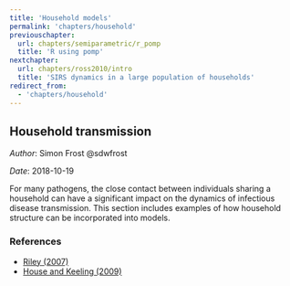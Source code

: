 ```yaml
---
title: 'Household models'
permalink: 'chapters/household'
previouschapter:
  url: chapters/semiparametric/r_pomp
  title: 'R using pomp'
nextchapter:
  url: chapters/ross2010/intro
  title: 'SIRS dynamics in a large population of households'
redirect_from:
  - 'chapters/household'
---
```

## Household transmission

*Author*: Simon Frost @sdwfrost

*Date*: 2018-10-19

For many pathogens, the close contact between individuals sharing a household can have a significant impact on the dynamics of infectious disease transmission. This section includes examples of how household structure can be incorporated into models.

### References

- [Riley (2007)](https://dx.doi.org/10.1126/science.1134695)
- [House and Keeling (2009)](https://dx.doi.org/10.1017%2FS0950268808001416)
